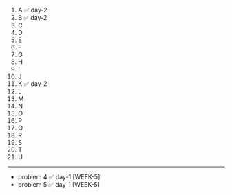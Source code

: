 1. A ✅ day-2
2. B ✅ day-2
3. C
4. D
5. E
6. F
7. G
8. H
9. I
10. J
11. K ✅ day-2
12. L
13. M
14. N
15. O
16. P
17. Q
18. R
19. S
20. T
21. U
---
-  problem 4 ✅ day-1 [WEEK-5]
-  problem 5 ✅ day-1 [WEEK-5]